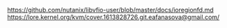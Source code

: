 https://github.com/nutanix/libvfio-user/blob/master/docs/ioregionfd.md
https://lore.kernel.org/kvm/cover.1613828726.git.eafanasova@gmail.com/